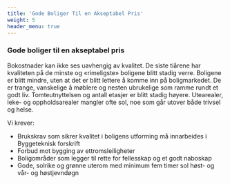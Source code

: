 ```yaml
---
title: 'Gode Boliger Til en Akseptabel Pris'
weight: 5
header_menu: true
---
```


### Gode boliger til en akseptabel pris

Bokostnader kan ikke ses uavhengig av kvalitet. De siste tiårene har kvaliteten på de minste og «rimeligste» boligene blitt stadig verre. Boligene er blitt mindre, uten at det er blitt lettere å komme inn på boligmarkedet. De er trange, vanskelige å møblere og nesten ubrukelige som ramme rundt et godt liv. Tomteutnyttelsen og antall etasjer er blitt stadig høyere. Utearealer, leke- og oppholdsarealer mangler ofte sol, noe som går utover både trivsel og helse.

Vi krever:

- Brukskrav som sikrer kvalitet i boligens utforming må innarbeides i Byggeteknisk forskrift
- Forbud mot bygging av ettromsleiligheter
- Boligområder som legger til rette for fellesskap og et godt naboskap
- Gode, solrike og grønne uterom med minimum fem timer sol høst- og vår- og høstjevndøgn
 
